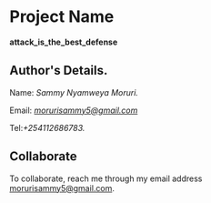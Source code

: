 # Project Name 
**attack_is_the_best_defense**

## Author's Details.
Name: *Sammy Nyamweya Moruri.*

Email: *morurisammy5@gmail.com*

Tel:*+254112686783.*

## Collaborate

To collaborate, reach me through my email address morurisammy5@gmail.com.
